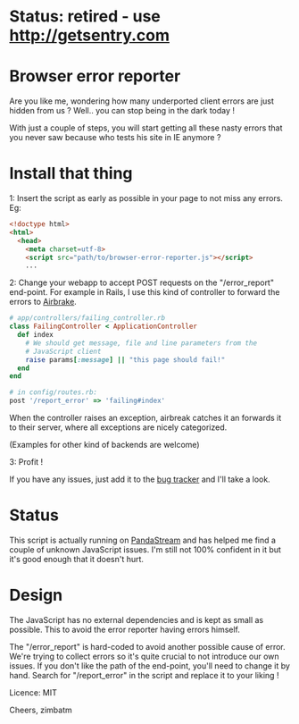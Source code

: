 # Status: retired - use http://getsentry.com

Browser error reporter
======================

Are you like me, wondering how many underported client errors are just
hidden from us ? Well.. you can stop being in the dark today !

With just a couple of steps, you will start getting all these nasty
errors that you never saw because who tests his site in IE anymore ?

Install that thing
==================

1: Insert the script as early as possible in your page to not miss any
   errors. Eg:

```html
<!doctype html>
<html>
  <head>
    <meta charset=utf-8>
    <script src="path/to/browser-error-reporter.js"></script>
    ...
```

2: Change your webapp to accept POST requests on the "/error_report"
   end-point. For example in Rails, I use this kind of controller to
   forward the errors to [Airbrake](http://airbrakeapp.com/).

```ruby
# app/controllers/failing_controller.rb
class FailingController < ApplicationController
  def index
    # We should get message, file and line parameters from the
    # JavaScript client
    raise params[:message] || "this page should fail!"
  end
end

# in config/routes.rb:
post '/report_error' => 'failing#index'
```

When the controller raises an exception, airbreak catches it an forwards
it to their server, where all exceptions are nicely categorized.

(Examples for other kind of backends are welcome)

3: Profit !

If you have any issues, just add it to the [bug tracker](https://github.com/zimbatm/browser-error-reporter/issues) and I'll take a
look.

Status
======

This script is actually running on [PandaStream](http://www.pandastream.com) and has helped me find a couple of unknown JavaScript issues. I'm still not 100% confident in it but it's good enough that it doesn't hurt.

Design
======

The JavaScript has no external dependencies and is kept as small as
possible. This to avoid the error reporter having errors himself.

The "/error_report" is hard-coded to avoid another possible cause of
error. We're trying to collect errors so it's quite crucial to not
introduce our own issues. If you don't like the path of the end-point,
you'll need to change it by hand. Search for "/report_error" in the script
and replace it to your liking !

Licence: MIT


Cheers,
  zimbatm
